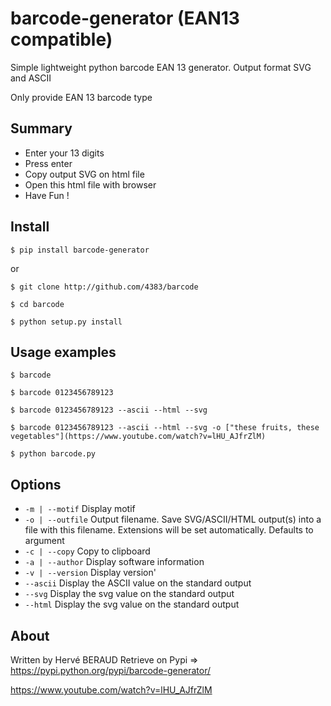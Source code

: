 # barcode-generator (EAN13 compatible)
Simple lightweight python barcode EAN 13 generator. Output format SVG and ASCII

Only provide EAN 13 barcode type

Summary
-------
* Enter your 13 digits
* Press enter
* Copy output SVG on html file
* Open this html file with browser
* Have Fun !

Install
-------
`$ pip install barcode-generator`

or

`$ git clone http://github.com/4383/barcode`

`$ cd barcode`

`$ python setup.py install`


Usage examples
------
`$ barcode`

`$ barcode 0123456789123`

`$ barcode 0123456789123 --ascii --html --svg`

`$ barcode 0123456789123 --ascii --html --svg -o ["these fruits, these vegetables"](https://www.youtube.com/watch?v=lHU_AJfrZlM)` 

`$ python barcode.py`

Options
-------
* `-m | --motif` Display motif
* `-o | --outfile` Output filename. Save SVG/ASCII/HTML output(s) into a file with this filename. Extensions will be set automatically. Defaults to argument
* `-c | --copy` Copy to clipboard
* `-a | --author` Display software information
* `-v | --version` Display version'
* `--ascii` Display the ASCII value on the standard output
* `--svg` Display the svg value on the standard output
* `--html` Display the svg value on the standard output




About
-----
Written by Hervé BERAUD
Retrieve on Pypi => https://pypi.python.org/pypi/barcode-generator/

https://www.youtube.com/watch?v=lHU_AJfrZlM